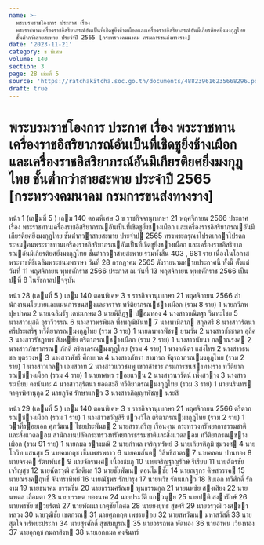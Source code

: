 ```yaml
---
name: >-
  พระบรมราชโองการ ประกาศ เรื่อง
  พระราชทานเครื่องราชอิสริยาภรณ์อันเป็นที่เชิดชูยิ่งช้างเผือกและเครื่องราชอิสริยาภรณ์อันมีเกียรติยศยิ่งมงกุฎไทย
  ชั้นต่ำกว่าสายสะพาย ประจำปี 2565 [กระทรวงคมนาคม กรมการขนส่งทางราง]
date: '2023-11-21'
category: ข พิเศษ
volume: 140
section: 3
page: 28 เล่มที่ 5
source: 'https://ratchakitcha.soc.go.th/documents/488239616235668296.pdf'
draft: true
---
```


# พระบรมราชโองการ ประกาศ เรื่อง พระราชทานเครื่องราชอิสริยาภรณ์อันเป็นที่เชิดชูยิ่งช้างเผือกและเครื่องราชอิสริยาภรณ์อันมีเกียรติยศยิ่งมงกุฎไทย ชั้นต่ำกว่าสายสะพาย ประจำปี 2565 [กระทรวงคมนาคม กรมการขนส่งทางราง]

หน้า 1 (เลมที่ 5 ) เลม 140 ตอนพิเศษ 3 ข ราชกิจจานุเบกษา 21 พฤศจิกายน 2566 ประกาศ เรื่อง พระราชทานเครื่องราชอิสริยาภรณอันเป็นที่เชิดชูยิ่งชางเผือก และเครื่องราชอิสริยาภรณอันมีเกียรติยศยิ่งมงกุฎไทย ชั้นต่ํากวาสายสะพาย ประจําป 2565 ทรงพระกรุณาโปรดเกลาโปรดกระหมอมพระราชทานเครื่องราชอิสริยาภรณอันเป็นที่เชิดชูยิ่งชางเผือก และเครื่องราชอิสริยาภรณอันมีเกียรติยศยิ่งมงกุฎไทย ชั้นต่ํากวาสายสะพาย รวมทั้งสิ้น 403 , 981 ราย เนื่องในโอกาสพระราชพิธีเฉลิมพระชนมพรรษา วันที่ 28 กรกฎาคม 2565 ดังรายนามทายประกาศนี้ ทั้งนี้ ตั้งแต่วันที่ 11 พฤศจิกายน พุทธศักราช 2566 ประกาศ ณ วันที่ 13 พฤศจิกายน พุทธศักราช 2566 เป็นปที่ 8 ในรัชกาลปจจุบัน

หน้า 28 (เลมที่ 5 ) เลม 140 ตอนพิเศษ 3 ข ราชกิจจานุเบกษา 21 พฤศจิกายน 2566 สํานักงานนโยบายและแผนการขนสงและจราจร ทวีติยาภรณชางเผือก (รวม 8 ราย) 1 นายกวีภพ ปุษปาคม 2 นายเฉลิมรัฐ เตชะเกษม 3 นายพิสิฏฐ ปอมทอง 4 นางสาวขณิตฐา วินทะไชย 5 นางสาวผุสดี อุราวีวรรณ 6 นางสาวพรพิมล พึ่งพฤฒินันท 7 นางพามีลาภ สกุลศรี 8 นางสาวรัตนา ศรีประเสริฐ ทวีติยาภรณมงกุฎไทย (รวม 3 ราย) 1 นายภพพลพัชร ยามวัน 2 นางสาวชัชชาดา อุลิศ 3 นางสาวรัชฎาพร สิงหชัย ตริตาภรณชางเผือก (รวม 2 ราย) 1 นางสาวนัยนา กลาณรงค 2 นางสาวภัทราภรณ ภักดี ตริตาภรณมงกุฎไทย (รวม 4 ราย) 1 นางคณิตา แสงไทร 2 นางสาวธนชล บุตรวงษ 3 นางสาวพัชรี ศึกขยาด 4 นางสาวภัทรา สามารถ จัตุรถาภรณมงกุฎไทย (รวม 2 ราย) 1 นางสาวเกลา เอมสวาท 2 นางสาวแววชมพู เขวาลําธาร กรมการขนสงทางราง ทวีติยาภรณชางเผือก (รวม 4 ราย) 1 นายทศพร รอยแวน 2 นางสาวนวรัตน์ เพ็งสวาง 3 นางสาวระเบียบ คงนันทะ 4 นางสาวสุรัตนา ยอดสะอึ ทวีติยาภรณมงกุฎไทย (รวม 3 ราย) 1 นายนรินทร จาตุรพิศานุกูล 2 นายภูวิศ รักษาแกว 3 นางสาวภิญญาพัชญ นระสี

หน้า 29 (เลมที่ 5 ) เลม 140 ตอนพิเศษ 3 ข ราชกิจจานุเบกษา 21 พฤศจิกายน 2566 ตริตาภรณชางเผือก (รวม 1 ราย) 1 นางสาวขวัญสิรี ชวงวิไล ตริตาภรณมงกุฎไทย (รวม 2 ราย) 1 วาที่รอยเอก ศุภวัฒน ไชยประพันธ 2 นายสรรเสริญ เรือนงาม กระทรวงทรัพยากรธรรมชาติและสิ่งแวดลอม สํานักงานปลัดกระทรวงทรัพยากรธรรมชาติและสิ่งแวดลอม ทวีติยาภรณชางเผือก (รวม 91 ราย) 1 นายกมล รางมณี 2 นายกําพล เจริญทรัพย์ 3 นายเกียรติภูมิ ชุมวงศ 4 นายโกวิท แสนสุข 5 นายคมกฤช เข็มเพชรพราว 6 นายคมสันต วิสิทธิสาตร 7 นายคลอน ปานทอง 8 นายจรงค รัตนพันธ 9 นายจักรพงศ เนื่องชมภู 10 นายเจริญฐาญรักษ์ รีเรียบ 11 นายฉัตรชัย เจริญสุข 12 นายฉัตรวุฒิ สวัสดิผล 13 นายชัยพัฒน ดอนไมชัย 14 นายณฐกร ดิษสวรรค 15 นายณรงคฤทธิ์ จันทราทิพย์ 16 นายณัฐพร รักบํารุง 17 นายทวิช รัตนแกว 18 สิบเอก ทวีศักดิ์ รักงาม 19 นายธนาคม ธรรมชื่น 20 นายธรรมศรัณย พูนธรรมกูล 21 นายนพชัย สงเสียง 22 นายนพดล เลื่อมตา 23 นายบรรพต ทองนาค 24 นายประวัติ แกวนุย 25 นายปติ สงารักษ์ 26 นายพรชัย ชวยรัตน์ 27 นายพัฒนา เกตุชัยโกศล 28 นายยงยุทธ สุขศรี 29 นายวรวุฒิ วงศขาหลวง 30 นายวุฒิชัย เขตกรณ 31 นายศุภกฤต เพชรยอย 32 นายสหวัฒน มหาสวัสดิ์ 33 นายสุดใจ ทรัพยะประภา 34 นายสุรศักดิ์ สุขสมบูรณ 35 นายอรรถพล พัดทอง 36 นายอําพน เวียงทอง 37 นายอุกฤช กมลาสิงห 38 นายเอกกมล คงจันทร์
